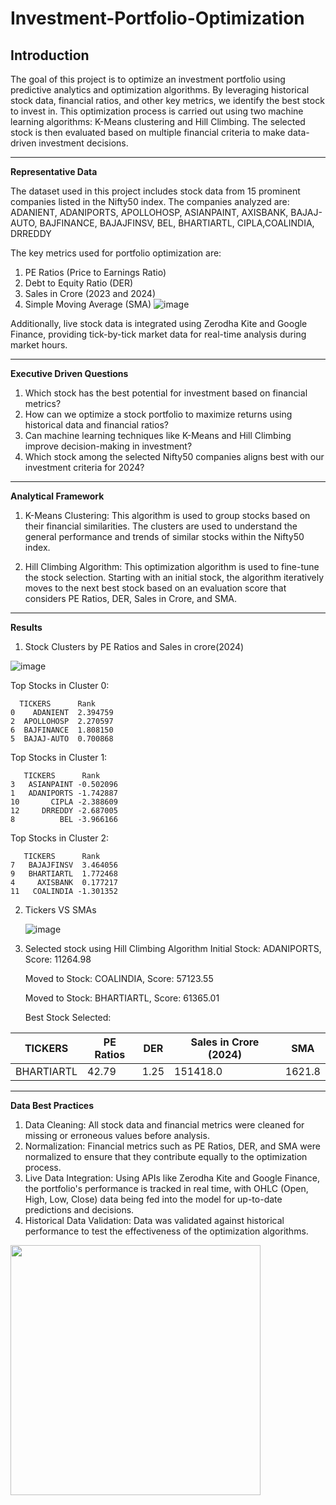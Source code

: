 # Investment-Portfolio-Optimization

**Introduction**
----------------------------------------------------------------------------------------------------------------------------------------------------------------------------------
The goal of this project is to optimize an investment portfolio using predictive analytics and optimization algorithms. By leveraging historical stock data, financial ratios, and other key metrics, we identify the best stock to invest in. This optimization process is carried out using two machine learning algorithms: K-Means clustering and Hill Climbing. The selected stock is then evaluated based on multiple financial criteria to make data-driven investment decisions.

----------------------------------------------------------------------------------------------------------------------------------------------------------------------------------
**Representative Data**

The dataset used in this project includes stock data from 15 prominent companies listed in the Nifty50 index. The companies analyzed are:
ADANIENT, ADANIPORTS, APOLLOHOSP, ASIANPAINT, AXISBANK, BAJAJ-AUTO, BAJFINANCE, BAJAJFINSV, BEL, BHARTIARTL, CIPLA,COALINDIA, DRREDDY

The key metrics used for portfolio optimization are:
1. PE Ratios (Price to Earnings Ratio)
2. Debt to Equity Ratio (DER)
3. Sales in Crore (2023 and 2024)
4. Simple Moving Average (SMA)
![image](https://github.com/user-attachments/assets/8b5a298a-d300-4b1d-9ad2-8f146a782299)

Additionally, live stock data is integrated using Zerodha Kite and Google Finance, providing tick-by-tick market data for real-time analysis during market hours.

------------------------------------------------------------------------------------------------------------------------------------------------------------------------------
**Executive Driven Questions**
1. Which stock has the best potential for investment based on financial metrics?
2. How can we optimize a stock portfolio to maximize returns using historical data and financial ratios?
3. Can machine learning techniques like K-Means and Hill Climbing improve decision-making in investment?
4. Which stock among the selected Nifty50 companies aligns best with our investment criteria for 2024?

------------------------------------------------------------------------------------------------------------------------------------------------------------------------------
**Analytical Framework**
1. K-Means Clustering: This algorithm is used to group stocks based on their financial similarities. The clusters are used to understand the general performance and trends of similar stocks within the Nifty50 index.

2. Hill Climbing Algorithm: This optimization algorithm is used to fine-tune the stock selection. Starting with an initial stock, the algorithm iteratively moves to the next best stock based on an evaluation score that considers PE Ratios, DER, Sales in Crore, and SMA.

------------------------------------------------------------------------------------------------------------------------------------------------------------------------------
**Results**
1. Stock Clusters by PE Ratios and Sales in crore(2024)
   
 ![image](https://github.com/user-attachments/assets/1791ae5d-f625-44a8-839a-95a5be9989a9)

Top Stocks in Cluster 0:

      TICKERS      Rank
    0    ADANIENT  2.394759
    2  APOLLOHOSP  2.270597
    6  BAJFINANCE  1.808150
    5  BAJAJ-AUTO  0.700868

Top Stocks in Cluster 1:

       TICKERS      Rank
    3   ASIANPAINT -0.502096
    1   ADANIPORTS -1.742887
    10       CIPLA -2.388609
    12     DRREDDY -2.687005
    8          BEL -3.966166

Top Stocks in Cluster 2:

       TICKERS      Rank
    7   BAJAJFINSV  3.464056
    9   BHARTIARTL  1.772468
    4     AXISBANK  0.177217
    11   COALINDIA -1.301352

2. Tickers VS SMAs
   
   ![image](https://github.com/user-attachments/assets/4b18a9c7-f11d-4b9f-bc69-0e691cd56fed)


4. Selected stock using Hill Climbing Algorithm
   Initial Stock:  ADANIPORTS,  Score:  11264.98
   
   Moved to Stock:  COALINDIA,  Score: 57123.55
   
   Moved to Stock:  BHARTIARTL,  Score: 61365.01

   Best Stock Selected:
   
| TICKERS   | PE Ratios | DER  | Sales in Crore (2024) | SMA    |
|-----------|-----------|------|------------------------|--------|
| BHARTIARTL | 42.79     | 1.25 | 151418.0               | 1621.8 |



------------------------------------------------------------------------------------------------------------------------------------------------------------------------------
**Data Best Practices**
1. Data Cleaning: All stock data and financial metrics were cleaned for missing or erroneous values before analysis.
2. Normalization: Financial metrics such as PE Ratios, DER, and SMA were normalized to ensure that they contribute equally to the optimization process.
3. Live Data Integration: Using APIs like Zerodha Kite and Google Finance, the portfolio's performance is tracked in real time, with OHLC (Open, High, Low, Close) data being fed into the model for up-to-date predictions and decisions.
4. Historical Data Validation: Data was validated against historical performance to test the effectiveness of the optimization algorithms.



<img src="https://github.com/user-attachments/assets/8b5a298a-d300-4b1d-9ad2-8f146a782299" width="400"/>
